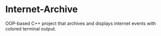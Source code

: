 # Internet-Archive
OOP-based C++ project that archives and displays internet events with colored terminal output.
